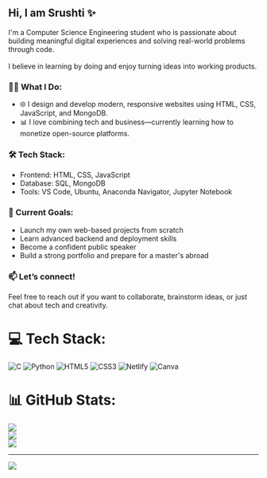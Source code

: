 ## Hi, I am Srushti ✨

I'm a Computer Science Engineering student who is passionate about building meaningful digital experiences and solving real-world problems through code.<br>  
I believe in learning by doing and enjoy turning ideas into working products.<br>

### 👩‍💻 What I Do:
- 🌐 I design and develop modern, responsive websites using HTML, CSS, JavaScript, and MongoDB.<br>
- 📊 I love combining tech and business—currently learning how to monetize open-source platforms.<br>

### 🛠 Tech Stack:
- Frontend: HTML, CSS, JavaScript<br>
- Database: SQL, MongoDB<br>
- Tools: VS Code, Ubuntu, Anaconda Navigator, Jupyter Notebook<br>

### 🎯 Current Goals:
- Launch my own web-based projects from scratch<br>
- Learn advanced backend and deployment skills<br>
- Become a confident public speaker<br>
- Build a strong portfolio and prepare for a master's abroad<br>

### 📫 Let’s connect!
Feel free to reach out if you want to collaborate, brainstorm ideas, or just chat about tech and creativity.<br>


# 💻 Tech Stack:
![C](https://img.shields.io/badge/c-%2300599C.svg?style=for-the-badge&logo=c&logoColor=white) ![Python](https://img.shields.io/badge/python-3670A0?style=for-the-badge&logo=python&logoColor=ffdd54) ![HTML5](https://img.shields.io/badge/html5-%23E34F26.svg?style=for-the-badge&logo=html5&logoColor=white) ![CSS3](https://img.shields.io/badge/css3-%231572B6.svg?style=for-the-badge&logo=css3&logoColor=white) ![Netlify](https://img.shields.io/badge/netlify-%23000000.svg?style=for-the-badge&logo=netlify&logoColor=#00C7B7) ![Canva](https://img.shields.io/badge/Canva-%2300C4CC.svg?style=for-the-badge&logo=Canva&logoColor=white)
# 📊 GitHub Stats:
![](https://github-readme-stats.vercel.app/api?username=Srushtipk&theme=merko&hide_border=false&include_all_commits=false&count_private=false)<br/>
![](https://nirzak-streak-stats.vercel.app/?user=Srushtipk&theme=merko&hide_border=false)<br/>
![](https://github-readme-stats.vercel.app/api/top-langs/?username=Srushtipk&theme=merko&hide_border=false&include_all_commits=false&count_private=false&layout=compact)

---
[![](https://visitcount.itsvg.in/api?id=Srushtipk&icon=0&color=0)](https://visitcount.itsvg.in)

<!-- Proudly created with GPRM ( https://gprm.itsvg.in ) -->
